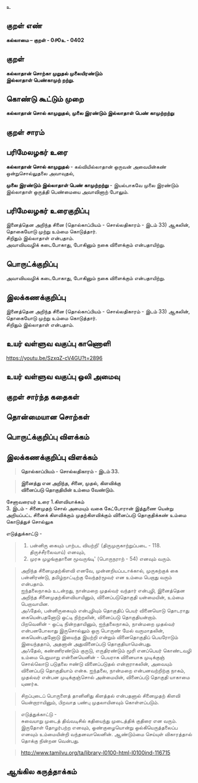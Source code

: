 உ

## குறள் எண் 

**கல்லாமை – குறள் - 0௪0உ - 0402**  

## குறள் 

**கல்லாதான் சொற்கா முறுதல் முலையிரண்டும்  
இல்லாதாள் பெண்காமுற் றற்று.**

## கொண்டு கூட்டும் முறை

**கல்லாதான் சொல் காமுறுதல், முலை இரண்டும் இல்லாதாள் பெண் காமுற்றற்று**  

## குறள் சாரம் 


## பரிமேலழகர் உரை

**கல்லாதான் சொல் காமுறுதல்** - கல்வியில்லாதான் ஒருவன் அவையின்கண் ஒன்றுசொல்லுதலை அவாவுதல்,  

**முலை இரண்டும் இல்லாதாள் பெண் காமுற்றற்று** - இயல்பாகவே முலை இரண்டும் இல்லாதாள் ஒருத்தி பெண்மையை அவாவினாற் போலும்.  

## பரிமேலழகர் உரைகுறிப்பு   

இனைத்தென அறிந்த சினை (தொல்காப்பியம் - சொல்லதிகாரம் - இடம் 33) ஆகலின், தொகையோடு முற்று உம்மை கொடுத்தார்.  
சிறிதும் இல்லாதாள் என்பதாம்.  
அவாவியவழிக் கடைபோகாது, போகினும் நகை விளைக்கும் என்பதாயிற்று.   

## பொருட்க்குறிப்பு 

அவாவியவழிக் கடைபோகாது, போகினும் நகை விளைக்கும் என்பதாயிற்று.   

## இலக்கணக்குறிப்பு  

இனைத்தென அறிந்த சினை (தொல்காப்பியம் - சொல்லதிகாரம் - இடம் 33) ஆகலின், தொகையோடு முற்று உம்மை கொடுத்தார்.  
சிறிதும் இல்லாதாள் என்பதாம்.  

## உயர் வள்ளுவ வகுப்பு காணொளி

https://youtu.be/SzxqZ-cV4GU?t=2896

## உயர் வள்ளுவ வகுப்பு ஒலி அமைவு 

 
## குறள் சார்ந்த கதைகள் 


## தொன்மையான சொற்கள்


## பொருட்க்குறிப்பு விளக்கம்


## இலக்கணக்குறிப்பு விளக்கம்

>**தொல்காப்பியம் - சொல்லதிகாரம் - இடம் 33.**  

>**இனைத்து என அறிந்த, சினை, முதல், கிளவிக்கு  
>வினைப்படு தொகுதியின் உம்மை வேண்டும்.**  


சேனாவரையர் உரை 
1.கிளவியாக்கம்   
3. இடம் - சினைமுதற் சொல் அமையும் வகை கேட்போரான் இத்துணை யென்று அறியப்பட்ட சினைக் கிளவிக்கும் முதற்கிளவிக்கும் 
வினைப்படு தொகுதிக்கண் உம்மை கொடுத்துச் சொல்லுக 

எடுத்துக்காட்டு -  

>1. பன்னிரு கையும் பாற்பட வியற்றி' (திருமுருகாற்றுப்படை  - 118. திருச்சீரலைவாய்) எனவும்,   
>2. முரசு முழங்குதானை மூவருங்டி' (பொருநராற் - 54) எனவும் வரும்.  

>அறிந்த சினைமுதற்கிளவி எனவே, முன்னறியப்படாக்கால், முருகற்குக் கை பன்னிரண்டு, தமிழ்நாட்டிற்கு வேந்தர்மூவர் என உம்மை பெறாது வரும் என்பதாம்.  
>ஐந்தலைநாகம் உடன்றது, நான்மறை முதல்வர் வந்தார் என்புழி, இனைத்தென அறிந்த சினைமுதற்கிளவியாயினும், வினைப்படுதொகுதி யன்மையின், உம்மை பெறாவாயின.   
>அஃதேல், பன்னிருகையும் என்புழியும் தொகுதிப் பெயர் வினையொடு தொடராது கையென்பதனோடு ஒட்டி நிற்றலின், வினைப்படு தொகுதியன்றாம்.  
>பிறவெனின் - ஒட்டி நின்றதாயினும், ஐந்தலைநாகம், நான்மறை முதல்வர் என்பனபோலாது இருசொல்லும் ஒரு பொருண் மேல் வருமாதலின், கையென்பதனோடு இயைந்த இயற்றி என்றும் வினைதொகுதிப் பெயரோடும் இயைந்ததாம், அதனான் அதுவினைப்படு தொகுதியாமென்பது.   
>அஃதேல், கண்ணிரண்டும் குருடு, எருதிரண்டும் மூரி எனப்பெயர் கொண்டவழி உம்மை பெறுமாறு என்னையெனின் - பெயராக வினையாக முடிக்குஞ் சொல்லொடு படுதலை ஈண்டு வினைப்படுதல் என்றாராகலின், அவையும் வினைப்படு தொகுதியாம் என்க. ஐந்தலை, நான்மறை என்பனவற்றிற்கு நாகம், முதல்வர் என்பன முடிக்குஞ்சொல் அன்மையின், வினைப்படு தொகுதி யாகாமை யுணர்க.  

>சிறப்புடைப் பொருளைத் தானினிது கிளத்தல் என்பதனால் சினைமுதற் கிளவி யென்றாராயினும், பிறவாத பண்பு முதலாயினவும் கொள்ளப்படும்.  

>எடுத்துக்காட்டு -   
>சுவையாறு முடைத் திவ்வடிசில் கதியைந்து முடைத்திக் குதிரை என வரும். இருதோள் தோழர்பற்ற எனவும், ஒண்குழையொன்று ஒல்கியெருத்தலைப்ப எனவும் உம்மையின்றி வந்தனவாலெனின். ஆண்டும்மை செய்யுள் விகாரத்தால் தொக்கு நின்றன வென்பது.   

>http://www.tamilvu.org/ta/library-l0100-html-l0100ind-116715

## ஆங்கில கருத்தாக்கம் 


